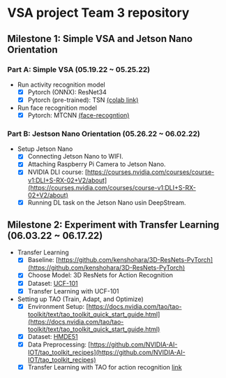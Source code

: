 # VSA project Team 3 repository

## Milestone 1: Simple VSA and Jetson Nano Orientation

### Part A: Simple VSA (05.19.22 ~ 05.25.22)

* Run activity recognition model
    * [X] Pytorch (ONNX): ResNet34
    * [X] Pytorch (pre-trained): TSN [(colab link)](https://colab.research.google.com/github/open-mmlab/mmaction2/blob/master/demo/mmaction2_tutorial.ipynb)

* Run face recognition model
    * [X] Pytorch: MTCNN [(face-recogntion)](https://github.com/timesler/facenet-pytorch)

### Part B: Jestson Nano Orientation (05.26.22 ~ 06.02.22)

* Setup Jetson Nano
    * [X] Connecting Jetson Nano to WIFI.
    * [X] Attaching Raspberry Pi Camera to Jetson Nano.
    * [X] NVIDIA DLI course: [https://courses.nvidia.com/courses/course-v1:DLI+S-RX-02+V2/about](https://courses.nvidia.com/courses/course-v1:DLI+S-RX-02+V2/about)
    * [X] Running DL task on the Jetson Nano usin DeepStream.

## Milestone 2: Experiment with Transfer Learning (06.03.22 ~ 06.17.22)

* Transfer Learning
    * [X] Baseline: [https://github.com/kenshohara/3D-ResNets-PyTorch](https://github.com/kenshohara/3D-ResNets-PyTorch)
    * [X] Choose Model: 3D ResNets for Action Recognition
    * [X] Dataset: [UCF-101](https://www.crcv.ucf.edu/data/UCF101.php)
    * [X] Transfer Learning with UCF-101

* Setting up TAO (Train, Adapt, and Optimize)
    * [X] Environment Setup: [https://docs.nvidia.com/tao/tao-toolkit/text/tao_toolkit_quick_start_guide.html](https://docs.nvidia.com/tao/tao-toolkit/text/tao_toolkit_quick_start_guide.html)
    * [X] Dataset: [HMDE51](https://serre-lab.clps.brown.edu/resource/hmdb-a-large-human-motion-database/)
    * [X] Data Preprocessing: [https://github.com/NVIDIA-AI-IOT/tao_toolkit_recipes](https://github.com/NVIDIA-AI-IOT/tao_toolkit_recipes)
    * [X] Transfer Learning with TAO for action recognition [link](https://developer.nvidia.com/blog/developing-and-deploying-your-custom-action-recognition-application-without-any-ai-expertise-using-tao-and-deepstream/)